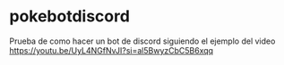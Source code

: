 # pokebotdiscord

Prueba de como hacer un bot de discord siguiendo el ejemplo del video https://youtu.be/UyL4NGfNvJI?si=al5BwyzCbC5B6xqq

